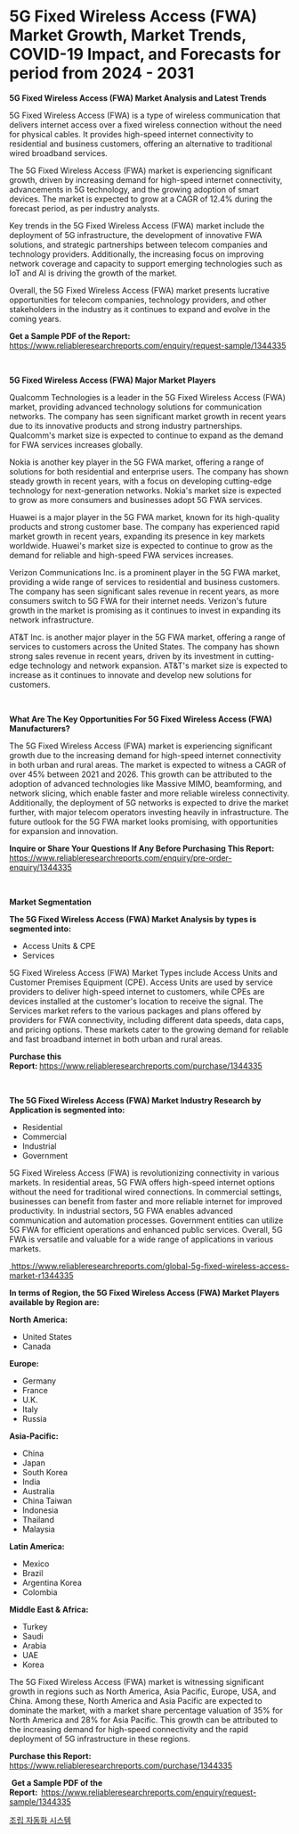<p><h1>5G Fixed Wireless Access (FWA) Market Growth, Market Trends, COVID-19 Impact, and Forecasts for period from 2024 - 2031</h1></p><p><strong>5G Fixed Wireless Access (FWA) Market Analysis and Latest Trends</strong></p>
<p><p>5G Fixed Wireless Access (FWA) is a type of wireless communication that delivers internet access over a fixed wireless connection without the need for physical cables. It provides high-speed internet connectivity to residential and business customers, offering an alternative to traditional wired broadband services.</p><p>The 5G Fixed Wireless Access (FWA) market is experiencing significant growth, driven by increasing demand for high-speed internet connectivity, advancements in 5G technology, and the growing adoption of smart devices. The market is expected to grow at a CAGR of 12.4% during the forecast period, as per industry analysts.</p><p>Key trends in the 5G Fixed Wireless Access (FWA) market include the deployment of 5G infrastructure, the development of innovative FWA solutions, and strategic partnerships between telecom companies and technology providers. Additionally, the increasing focus on improving network coverage and capacity to support emerging technologies such as IoT and AI is driving the growth of the market.</p><p>Overall, the 5G Fixed Wireless Access (FWA) market presents lucrative opportunities for telecom companies, technology providers, and other stakeholders in the industry as it continues to expand and evolve in the coming years.</p></p>
<p><strong>Get a Sample PDF of the Report:&nbsp;</strong> <a href="https://www.reliableresearchreports.com/enquiry/request-sample/1344335">https://www.reliableresearchreports.com/enquiry/request-sample/1344335</a></p>
<p>&nbsp;</p>
<p><strong>5G Fixed Wireless Access (FWA) Major Market Players</strong></p>
<p><p>Qualcomm Technologies is a leader in the 5G Fixed Wireless Access (FWA) market, providing advanced technology solutions for communication networks. The company has seen significant market growth in recent years due to its innovative products and strong industry partnerships. Qualcomm's market size is expected to continue to expand as the demand for FWA services increases globally.</p><p>Nokia is another key player in the 5G FWA market, offering a range of solutions for both residential and enterprise users. The company has shown steady growth in recent years, with a focus on developing cutting-edge technology for next-generation networks. Nokia's market size is expected to grow as more consumers and businesses adopt 5G FWA services.</p><p>Huawei is a major player in the 5G FWA market, known for its high-quality products and strong customer base. The company has experienced rapid market growth in recent years, expanding its presence in key markets worldwide. Huawei's market size is expected to continue to grow as the demand for reliable and high-speed FWA services increases.</p><p>Verizon Communications Inc. is a prominent player in the 5G FWA market, providing a wide range of services to residential and business customers. The company has seen significant sales revenue in recent years, as more consumers switch to 5G FWA for their internet needs. Verizon's future growth in the market is promising as it continues to invest in expanding its network infrastructure.</p><p>AT&T Inc. is another major player in the 5G FWA market, offering a range of services to customers across the United States. The company has shown strong sales revenue in recent years, driven by its investment in cutting-edge technology and network expansion. AT&T's market size is expected to increase as it continues to innovate and develop new solutions for customers.</p></p>
<p>&nbsp;</p>
<p><strong>What Are The Key Opportunities For 5G Fixed Wireless Access (FWA) Manufacturers?</strong></p>
<p><p>The 5G Fixed Wireless Access (FWA) market is experiencing significant growth due to the increasing demand for high-speed internet connectivity in both urban and rural areas. The market is expected to witness a CAGR of over 45% between 2021 and 2026. This growth can be attributed to the adoption of advanced technologies like Massive MIMO, beamforming, and network slicing, which enable faster and more reliable wireless connectivity. Additionally, the deployment of 5G networks is expected to drive the market further, with major telecom operators investing heavily in infrastructure. The future outlook for the 5G FWA market looks promising, with opportunities for expansion and innovation.</p></p>
<p><strong>Inquire or Share Your Questions If Any Before Purchasing This Report:</strong> <a href="https://www.reliableresearchreports.com/enquiry/pre-order-enquiry/1344335">https://www.reliableresearchreports.com/enquiry/pre-order-enquiry/1344335</a></p>
<p>&nbsp;</p>
<p><strong>Market Segmentation</strong></p>
<p><strong>The 5G Fixed Wireless Access (FWA) Market Analysis by types is segmented into:</strong></p>
<p><ul><li>Access Units & CPE</li><li>Services</li></ul></p>
<p><p>5G Fixed Wireless Access (FWA) Market Types include Access Units and Customer Premises Equipment (CPE). Access Units are used by service providers to deliver high-speed internet to customers, while CPEs are devices installed at the customer's location to receive the signal. The Services market refers to the various packages and plans offered by providers for FWA connectivity, including different data speeds, data caps, and pricing options. These markets cater to the growing demand for reliable and fast broadband internet in both urban and rural areas.</p></p>
<p><strong>Purchase this Report:&nbsp;</strong><a href="https://www.reliableresearchreports.com/purchase/1344335">https://www.reliableresearchreports.com/purchase/1344335</a></p>
<p>&nbsp;</p>
<p><strong>The 5G Fixed Wireless Access (FWA) Market Industry Research by Application is segmented into:</strong></p>
<p><ul><li>Residential</li><li>Commercial</li><li>Industrial</li><li>Government</li></ul></p>
<p><p>5G Fixed Wireless Access (FWA) is revolutionizing connectivity in various markets. In residential areas, 5G FWA offers high-speed internet options without the need for traditional wired connections. In commercial settings, businesses can benefit from faster and more reliable internet for improved productivity. In industrial sectors, 5G FWA enables advanced communication and automation processes. Government entities can utilize 5G FWA for efficient operations and enhanced public services. Overall, 5G FWA is versatile and valuable for a wide range of applications in various markets.</p></p>
<p><a href="https://www.reliableresearchreports.com/global-5g-fixed-wireless-access-market-r1344335">&nbsp;https://www.reliableresearchreports.com/global-5g-fixed-wireless-access-market-r1344335</a></p>
<p><strong>In terms of Region, the 5G Fixed Wireless Access (FWA) Market Players available by Region are:</strong></p>
<p>
    <p> <strong> North America: </strong>
        <ul>
            <li>United States</li>
            <li>Canada</li>
        </ul>
        </p> 
    <p> <strong> Europe: </strong>
        <ul>
            <li>Germany</li>
            <li>France</li>
            <li>U.K.</li>
            <li>Italy</li>
            <li>Russia</li>
        </ul>
        </p> 
    <p> <strong> Asia-Pacific: </strong>
        <ul>
            <li>China</li>
            <li>Japan</li>
            <li>South Korea</li>
            <li>India</li>
            <li>Australia</li>
            <li>China Taiwan</li>
            <li>Indonesia</li>
            <li>Thailand</li>
            <li>Malaysia</li>
        </ul>
        </p> 
    <p> <strong> Latin America: </strong>
        <ul>
            <li>Mexico</li>
            <li>Brazil</li>
            <li>Argentina Korea</li>
            <li>Colombia</li>
        </ul>
        </p> 
    <p> <strong> Middle East & Africa: </strong>
        <ul>
            <li>Turkey</li>
            <li>Saudi</li>
            <li>Arabia</li>
            <li>UAE</li>
            <li>Korea</li>
        </ul>
    </p>
    </p>
<p><p>The 5G Fixed Wireless Access (FWA) market is witnessing significant growth in regions such as North America, Asia Pacific, Europe, USA, and China. Among these, North America and Asia Pacific are expected to dominate the market, with a market share percentage valuation of 35% for North America and 28% for Asia Pacific. This growth can be attributed to the increasing demand for high-speed connectivity and the rapid deployment of 5G infrastructure in these regions.</p></p>
<p><strong>Purchase this Report: </strong><a href="https://www.reliableresearchreports.com/purchase/1344335">https://www.reliableresearchreports.com/purchase/1344335</a></p>
<p>&nbsp;<strong>Get a Sample PDF of the Report:&nbsp;&nbsp;</strong><a href="https://www.reliableresearchreports.com/enquiry/request-sample/1344335">https://www.reliableresearchreports.com/enquiry/request-sample/1344335</a></p>
<p><strong></strong></p>
<p><p><a href="https://github.com/idcefvhkdut6/Market-Research-Report-List-1/blob/main/494417918801.md">조립 자동화 시스템</a></p></p>
